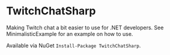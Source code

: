 # TwitchChatSharp

Making Twitch chat a bit easier to use for .NET developers. See MinimalisticExample for an example on how to use.

Available via NuGet `Install-Package TwitchChatSharp`.